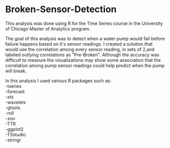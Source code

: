 # Broken-Sensor-Detection

This analysis was done using R for the Time Series course in the University of Chicago Master of Analytics program.<br/>

The goal of this analysis was to detect when a water pump  would fail before failure happens based on it's sensor readings. I created a solution that would use the correlation among every sensor reading, in sets of 2,and labeled outlying correlations as "Pre-Broken". Although the accuracy was difficult to measure the visualizations may show some association that the correlation among pump sensor readings could help predict when the pump will break.

In this analysis I used various R packages such as:<br/>
-tseries<br/>
-forecast<br/>
-xts<br/>
-wavelets<br/>
-gtools<br/>
-roll<br/>
-zoo<br/>
-TTR<br/>
-ggplot2<br/>
-TSstudio<br/>
-stringr<br/>
